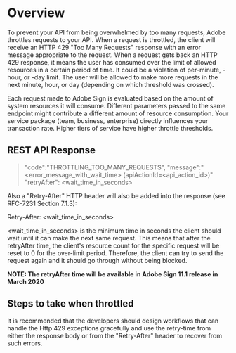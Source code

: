 # Overview
To prevent your API from being overwhelmed by too many requests, Adobe throttles requests to your API. When a request is throttled, the client will receive an HTTP 429 "Too Many Requests" response with an error message appropriate to the request. When a request gets back an HTTP 429 response, it means the user has consumed over the limit of allowed resources in a certain period of time. It could be a violation of per-minute, -hour, or -day limit. The user will be allowed to make more requests in the next minute, hour, or day (depending on which threshold was crossed). 

Each request made to Adobe Sign is evaluated based on the amount of system resources it will consume. Different parameters passed to the same endpoint might contribute a different amount of resource consumption. Your service package (team, business, enterprise) directly influences your transaction rate. Higher tiers of service have higher throttle thresholds.

## REST API Response
>  "code":"THROTTLING_TOO_MANY_REQUESTS",
  "message":"<error_message_with_wait_time> (apiActionId=<api_action_id>)"
  "retryAfter": <wait_time_in_seconds>
>
Also a "Retry-After" HTTP header will also be added into the response (see RFC-7231 Section 7.1.3):

Retry-After: <wait_time_in_seconds>


<wait_time_in_seconds> is the minimum time in seconds the client should wait until it can make the next same request. This means that after the retryAfter time, the client's resource count for the specific request will be reset to 0 for the over-limit period. Therefore, the client can try to send the request again and it should go through without being blocked.

**NOTE: The retryAfter time will be available in Adobe Sign 11.1 release in March 2020**

## Steps to take when throttled
It is recommended that the developers should design workflows that can handle the Http 429 exceptions gracefully and use the retry-time from either the response body or from the "Retry-After" header to recover from such errors.

